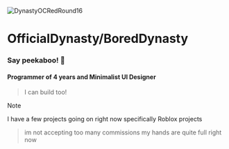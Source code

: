 ![DynastyOCRedRound16](https://github.com/user-attachments/assets/a55b1231-ceb9-47e7-a1d8-5d450467e5ba)

# OfficialDynasty/BoredDynasty

### Say peekaboo! 👋

#### Programmer of 4 years and Minimalist UI Designer
> I can build too!

> [!NOTE]
> I have a few projects going on right now
> specifically Roblox projects

> im not accepting too many commissions my hands are quite full right now
